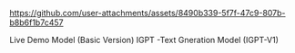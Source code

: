 https://github.com/user-attachments/assets/8490b339-5f7f-47c9-807b-b8b6f1b7c457


Live Demo Model (Basic Version)
IGPT -Text Gneration Model (IGPT-V1)
